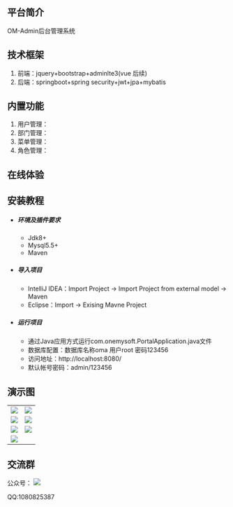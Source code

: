 ## 平台简介

OM-Admin后台管理系统

## 技术框架

1. 前端：jquery+bootstrap+adminlte3(vue 后续)
2. 后端：springboot+spring security+jwt+jpa+mybatis

## 内置功能

1.  用户管理：
2.  部门管理：
4.  菜单管理：
5.  角色管理：


## 在线体验

## 安装教程

- ##### 环境及插件要求

   - Jdk8+
   - Mysql5.5+
   - Maven

- ##### 导入项目

   - IntelliJ IDEA：Import Project -> Import Project from external model -> Maven
   - Eclipse：Import -> Exising Mavne Project

- ##### 运行项目

   - 通过Java应用方式运行com.onemysoft.PortalApplication.java文件
   - 数据库配置：数据库名称oma 用户root 密码123456
   - 访问地址：http://localhost:8080/
   - 默认帐号密码：admin/123456


## 演示图

<table>
    <tr>
        <td><img src="https://gitee.com/onemy/om-admin/raw/master/doc/pic/homepage.png"/></td>
        <td><img src="https://gitee.com/onemy/om-admin/raw/master/doc/pic/user.png"/></td>
    </tr>
    <tr>
        <td><img src="https://gitee.com/onemy/om-admin/raw/master/doc/pic/auth.png"/></td>
        <td><img src="https://gitee.com/onemy/om-admin/raw/master/doc/pic/role.png"/></td>
    </tr>
    <tr>
        <td><img src="https://gitee.com/onemy/om-admin/raw/master/doc/pic/menu.png"/></td>
        <td><img src="https://gitee.com/onemy/om-admin/raw/master/doc/pic/group.png"/></td>
    </tr>
    <tr>
        <td><img src="https://gitee.com/onemy/om-admin/raw/master/doc/pic/profile.png"/></td>
        <td></td>
    </tr>       
</table>


## 交流群
公众号：
<img src="https://gitee.com/onemy/om-admin/raw/master/doc/pic/wechat_qrcode.jpg"/>

QQ:1080825387

